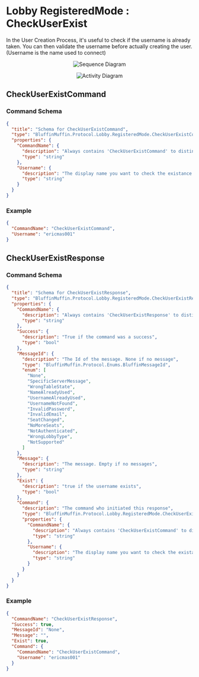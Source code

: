 # Lobby RegisteredMode : CheckUserExist

In the User Creation Process, it's useful to check if the username is already taken. You can then validate the username before actually creating the user. (Username is the name used to connect)

<p align=center><img src="https://github.com/Ericmas001/BluffinMuffin.Protocol/blob/master/Documentation/Sequences/BluffinMuffin.Protocol.Lobby.RegisteredMode.CheckUserExistCommand.png" alt="Sequence Diagram"></p>

<p align=center><img src="https://github.com/Ericmas001/BluffinMuffin.Protocol/blob/master/Documentation/Activities/BluffinMuffin.Protocol.Lobby.RegisteredMode.CheckUserExistCommand.png" alt="Activity Diagram"></p>

## CheckUserExistCommand

### Command Schema

```json
{
  "title": "Schema for CheckUserExistCommand",
  "type": "BluffinMuffin.Protocol.Lobby.RegisteredMode.CheckUserExistCommand",
  "properties": {
    "CommandName": {
      "description": "Always contains 'CheckUserExistCommand' to distinguish the command from others.",
      "type": "string"
    },
    "Username": {
      "description": "The display name you want to check the existance of",
      "type": "string"
    }
  }
}
```

### Example

```json
{
  "CommandName": "CheckUserExistCommand",
  "Username": "ericmas001"
}
```

## CheckUserExistResponse

### Command Schema

```json
{
  "title": "Schema for CheckUserExistResponse",
  "type": "BluffinMuffin.Protocol.Lobby.RegisteredMode.CheckUserExistResponse",
  "properties": {
    "CommandName": {
      "description": "Always contains 'CheckUserExistResponse' to distinguish the command from others.",
      "type": "string"
    },
    "Success": {
      "description": "True if the command was a success",
      "type": "bool"
    },
    "MessageId": {
      "description": "The Id of the message. None if no message",
      "type": "BluffinMuffin.Protocol.Enums.BluffinMessageId",
      "enum": [
        "None",
        "SpecificServerMessage",
        "WrongTableState",
        "NameAlreadyUsed",
        "UsernameAlreadyUsed",
        "UsernameNotFound",
        "InvalidPassword",
        "InvalidEmail",
        "SeatChanged",
        "NoMoreSeats",
        "NotAuthenticated",
        "WrongLobbyType",
        "NotSupported"
      ]
    },
    "Message": {
      "description": "The message. Empty if no messages",
      "type": "string"
    },
    "Exist": {
      "description": "true if the username exists",
      "type": "bool"
    },
    "Command": {
      "description": "The command who initiated this response",
      "type": "BluffinMuffin.Protocol.Lobby.RegisteredMode.CheckUserExistCommand",
      "properties": {
        "CommandName": {
          "description": "Always contains 'CheckUserExistCommand' to distinguish the command from others.",
          "type": "string"
        },
        "Username": {
          "description": "The display name you want to check the existance of",
          "type": "string"
        }
      }
    }
  }
}
```

### Example

```json
{
  "CommandName": "CheckUserExistResponse",
  "Success": true,
  "MessageId": "None",
  "Message": "",
  "Exist": true,
  "Command": {
    "CommandName": "CheckUserExistCommand",
    "Username": "ericmas001"
  }
}
```

